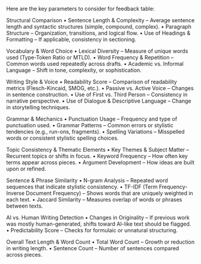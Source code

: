 Here are the key parameters to consider for feedback table:

Structural Comparison
• Sentence Length & Complexity – Average sentence length and syntactic structures (simple, compound, complex).
• Paragraph Structure – Organization, transitions, and logical flow.
• Use of Headings & Formatting – If applicable, consistency in sectioning.

Vocabulary & Word Choice
• Lexical Diversity – Measure of unique words used (Type-Token Ratio or MTLD).
• Word Frequency & Repetition – Common words used repeatedly across drafts.
• Academic vs. Informal Language – Shift in tone, complexity, or sophistication.

Writing Style & Voice
• Readability Score – Comparison of readability metrics (Flesch-Kincaid, SMOG, etc.).
• Passive vs. Active Voice – Changes in sentence construction.
• Use of First vs. Third Person – Consistency in narrative perspective.
• Use of Dialogue & Descriptive Language – Change in storytelling techniques.

Grammar & Mechanics
• Punctuation Usage – Frequency and type of punctuation used.
• Grammar Patterns – Common errors or stylistic tendencies (e.g., run-ons, fragments).
• Spelling Variations – Misspelled words or consistent stylistic spelling choices.

Topic Consistency & Thematic Elements
• Key Themes & Subject Matter – Recurrent topics or shifts in focus.
• Keyword Frequency – How often key terms appear across pieces.
• Argument Development – How ideas are built upon or refined.

Sentence & Phrase Similarity
• N-gram Analysis – Repeated word sequences that indicate stylistic consistency.
• TF-IDF (Term Frequency-Inverse Document Frequency) – Shows words that are uniquely weighted in each text.
• Jaccard Similarity – Measures overlap of words or phrases between texts.

AI vs. Human Writing Detection
• Changes in Originality – If previous work was mostly human-generated, shifts toward AI-like text should be flagged.
• Predictability Score – Checks for formulaic or unnatural structuring.

Overall Text Length & Word Count
• Total Word Count – Growth or reduction in writing length.
• Sentence Count – Number of sentences compared across pieces.
